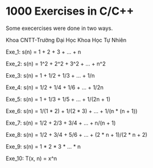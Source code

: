 # 1000 Exercises in C/C++
Some execercises were done in two ways.

Khoa CNTT-Trường Đại Học Khoa Học Tự Nhiên

Exe_1: s(n) = 1 + 2 + 3 + ... + n

Exe_2: s(n) = 1^2 + 2^2 + 3^2 + ... + n^2

Exe_3: s(n) = 1 + 1/2 + 1/3 + ... + 1/n

Exe_4: s(n) = 1/2 + 1/4 + 1/6 + ... + 1/2n

Exe_5: s(n) = 1 + 1/3 + 1/5 + ... + 1/(2n + 1)

Exe_6: s(n) = 1/(1 * 2) + 1/(2 * 3) + ... + 1/(n * (n + 1))

Exe_7: s(n) = 1/2 + 2/3 + 3/4 + ... + n/(n + 1)

Exe_8: s(n) = 1/2 + 3/4 + 5/6 + ... + (2 * n + 1)/(2 * n + 2)

Exe_9: s(n) = 1 * 2 * 3 * ... * n

Exe_10: T(x, n) = x^n

